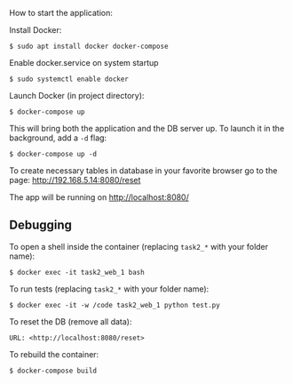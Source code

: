 How to start the application:

Install Docker:

    $ sudo apt install docker docker-compose

Enable docker.service on system startup 

    $ sudo systemctl enable docker

Launch Docker (in project directory):

    $ docker-compose up

This will bring both the application and the DB server up.
To launch it in the background, add a `-d` flag:

    $ docker-compose up -d

To create necessary tables in database in your favorite browser go to the page:
<http://192.168.5.14:8080/reset> 

The app will be running on <http://localhost:8080/>

## Debugging

To open a shell inside the container (replacing `task2_*` with your folder name):

    $ docker exec -it task2_web_1 bash

To run tests (replacing `task2_*` with your folder name):

    $ docker exec -it -w /code task2_web_1 python test.py

To reset the DB (remove all data):

    URL: <http://localhost:8080/reset>

To rebuild the container:

    $ docker-compose build

